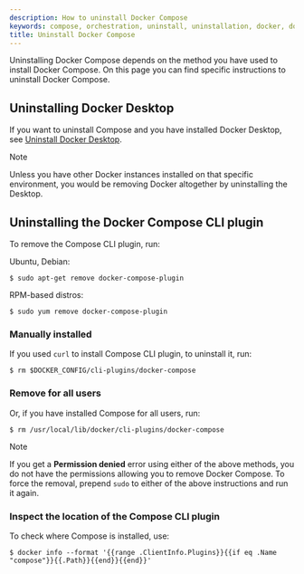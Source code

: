 ```yaml
---
description: How to uninstall Docker Compose
keywords: compose, orchestration, uninstall, uninstallation, docker, documentation
title: Uninstall Docker Compose
---
```


Uninstalling Docker Compose depends on the method you have used to install Docker Compose. On this page you can find specific instructions to uninstall Docker Compose.


## Uninstalling Docker Desktop

If you want to uninstall Compose and you have installed Docker Desktop, see [Uninstall Docker Desktop](/manuals/desktop/uninstall.md).

> [!NOTE]
>
> Unless you have other Docker instances installed on that specific environment, you would be removing Docker altogether by uninstalling the Desktop.

## Uninstalling the Docker Compose CLI plugin

To remove the Compose CLI plugin, run:

Ubuntu, Debian:

   ```console
   $ sudo apt-get remove docker-compose-plugin
   ```
RPM-based distros:

   ```console
   $ sudo yum remove docker-compose-plugin
   ```

### Manually installed

If you used `curl` to install Compose CLI plugin, to uninstall it, run:

   ```console
   $ rm $DOCKER_CONFIG/cli-plugins/docker-compose
   ```

### Remove for all users

Or, if you have installed Compose for all users, run:

   ```console
   $ rm /usr/local/lib/docker/cli-plugins/docker-compose
   ```

> [!NOTE]
>
> If you get a **Permission denied** error using either of the above
> methods, you do not have the permissions allowing you to remove
> Docker Compose. To force the removal, prepend `sudo` to either of the above instructions and run it again.

### Inspect the location of the Compose CLI plugin

To check where Compose is installed, use:


```console
$ docker info --format '{{range .ClientInfo.Plugins}}{{if eq .Name "compose"}}{{.Path}}{{end}}{{end}}'
```
